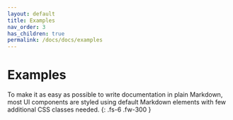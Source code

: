 ```yaml
---
layout: default
title: Examples
nav_order: 3
has_children: true
permalink: /docs/docs/examples
---
```


# Examples

To make it as easy as possible to write documentation in plain Markdown, most UI components are styled using default Markdown elements with few additional CSS classes needed.
{: .fs-6 .fw-300 }
